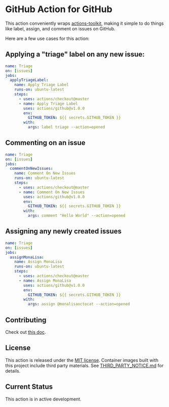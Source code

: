 # GitHub Action for GitHub

This action conveniently wraps [actions-toolkit](https://github.com/JasonEtco/actions-toolkit), making it simple to do things like label, assign, and comment on issues on GitHub.

Here are a few use cases for this action:

## Applying a "triage" label on any new issue:

```yml
name: Triage
on: [issues]
jobs:
  applyTriageLabel:
    name: Apply Triage Label
    runs-on: ubuntu-latest
    steps:
      - uses: actions/checkout@master
      - name: Apply Triage Label
        uses: actions/github@v1.0.0
        env:
          GITHUB_TOKEN: ${{ secrets.GITHUB_TOKEN }}
        with:
          args: label triage --action=opened
```

## Commenting on an issue

```yml
name: Triage
on: [issues]
jobs:
  commentOnNewIssues:
    name: Comment On New Issues
    runs-on: ubuntu-latest
    steps:
      - uses: actions/checkout@master
      - name: Comment On New Issues
        uses: actions/github@v1.0.0
        env:
          GITHUB_TOKEN: ${{ secrets.GITHUB_TOKEN }}
        with:
          args: comment "Hello World" --action=opened
```

## Assigning any newly created issues

```yml
name: Triage
on: [issues]
jobs:
  assignMonaLisa:
    name: Assign MonaLisa
    runs-on: ubuntu-latest
    steps:
      - uses: actions/checkout@master
      - name: Assign MonaLisa
        uses: actions/github@v1.0.0
        env:
          GITHUB_TOKEN: ${{ secrets.GITHUB_TOKEN }}
        with:
          args: assign @monalisaoctocat --action=opened
```

## Contributing

Check out [this doc](CONTRIBUTING.md).

## License

This action is released under the [MIT license](LICENSE.md).
Container images built with this project include third party materials. See [THIRD_PARTY_NOTICE.md](THIRD_PARTY_NOTICE.md) for details.

## Current Status

This action is in active development.
